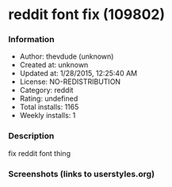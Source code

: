 # reddit font fix (109802)

### Information
- Author: thevdude (unknown)
- Created at: unknown
- Updated at: 1/28/2015, 12:25:40 AM
- License: NO-REDISTRIBUTION
- Category: reddit
- Rating: undefined
- Total installs: 1165
- Weekly installs: 1


### Description
fix reddit font thing


### Screenshots (links to userstyles.org)



